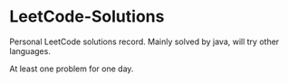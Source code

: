# LeetCode-Solutions
Personal LeetCode solutions record. Mainly solved by java, will try other languages.

At least one problem for one day. 
